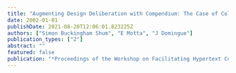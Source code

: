 ```yaml
---
title: "Augmenting Design Deliberation with Compendium: The Case of Collaborative Ontology Design"
date: 2002-01-01
publishDate: 2021-08-20T12:06:01.823225Z
authors: ["Simon Buckingham Shum", "E Motta", "J Domingue"]
publication_types: ["2"]
abstract: ""
featured: false
publication: "*Proceedings of the Workshop on Facilitating Hypertext Collaborative łdots*"
---
```


